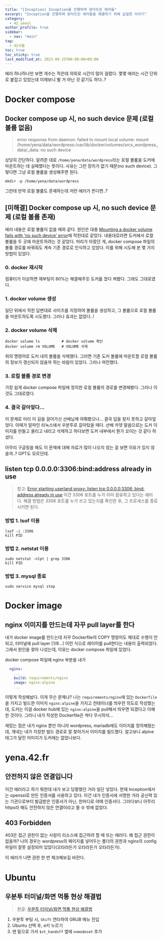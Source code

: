 ```yaml
---
title: "[Inception] Inception을 진행하며 맞닥뜨린 에러들"
excerpt: "Inception을 진행하며 맞닥뜨린 에러들을 해결하기 위해 삽질한 이야기"
category: 
  - 42_seoul
author_profile: true
sidebar:
  - nav: "main" 
tag:
  - 42서울
toc: true
toc_sticky: true
last_modified_at: 2023-09-25T00:00:00+09:00
---
```


에러 하나하나만 보면 개수는 적은데 의외로 시간이 많이 걸렸다. 몇몇 에러는 시간 단위로 붙잡고 있었는데 이제보니 별 거 아닌 것 같기도 하다..?

# Docker compose
## Docker compose up 시, no such device 문제 (로컬 볼륨 없음)
> error response from daemon: failed to mount local volume: mount /home/yena/data/wordpress:/var/lib/docker/volumes/srcs_wordpress_data/_data: no such device

상당히 간단하다. 알려준 대로 `/home/yena/data/wordpress`라는 로컬 볼륨을 도커에 마운트하는 데 실패했다는 뜻이다. 사유는 그런 장치가 없기 때문(no such device). 그렇다면 그냥 로컬 볼륨을 생성해주면 된다.

```
mkdir -p /home/yena/data/wordpress
```

그런데 만약 로컬 볼륨도 존재하는데 저런 에러가 뜬다면..?

## [미해결] Docker compose up 시, no such device 문제 (로컬 볼륨 존재)
에러 내용은 로컬 볼륨이 없을 때와 같다. 원인은 대충 [Mounting a docker volume fails with 'no such device' error](https://serverfault.com/questions/1127151/mounting-a-docker-volume-fails-with-the-no-such-device-error)에 적힌대로 같았다. 내용대로라면 도커에서 로컬 볼륨을 두 곳에 마운트하려는 것 같았다. 머리가 아팠던 게, docker compose 파일의 볼륨 경로를 바꿔줘도 계속 기존 경로로 인식하고 있었다. 이를 위해 시도해 본 몇 가지 방법이 있었다.

### 0. docker 재시작
컴퓨터가 이상하면 재부팅이 80%는 해결해주듯 도커를 껐다 켜봤다. 그래도 그대로였다.

### 1. docker volume 생성
일단 위에서 적힌 답변대로 사이즈를 지정하여 볼륨을 생성하고, 그 볼륨으로 로컬 볼륨을 마운트하도록 시도했다. 그러나 효과는 없었다..!

### 2. docker volume 삭제
```
docker volume ls          # docker volume 확인
docker volume rm VOLUME   # VOLUME 삭제
```
위의 명령어로 도커 내의 볼륨을 삭제했다. 그러면 기존 도커 볼륨에 마운트할 로컬 볼륨의 정보가 갱신되지 않을까 하는 바람이 있었다. 그러나 여전했다.

### 3. 로컬 볼륨 경로 변경
가장 쉽게 docker compose 파일에 정의한 로컬 볼륨의 경로를 변경해봤다. 그러나 이것도 그대로였다.

### 4. 결국 갈아엎다...
이 문제로 미리 이 길을 걸어가신 선배님께 여쭤봤으나... 결국 답을 찾지 못하고 갈아엎었다. 이때가 알파인 리눅스에서 우분투로 갈아탔을 때다. 선배 카뎃 말씀으로는 도커 이미지를 만들고 올리고 내리고 삭제하고 하다보면 도커 내부에서 뭔가 꼬이는 것 같다 하셨다.  

아무리 구글링을 해도 이 문제에 대해 자료가 많이 나오지 않는 걸 보면 이유가 있지 않을까..? GPT도 모르던데.

## listen tcp 0.0.0.0:3306:bind:address already in use
> 참고: [Error starting userland proxy: listen tcp 0.0.0.0:3306: bind: address already in use](https://stackoverflow.com/questions/37896369/error-starting-userland-proxy-listen-tcp-0-0-0-03306-bind-address-already-in)
이건 3306 포트를 누가 이미 점유하고 있다는 에러다. 해결 방법은 3306 포트를 누가 쓰고 있는지를 확인한 후, 그 프로세스를 종료시키면 된다.

### 방법 1. lsof 이용
```
lsof -i :3306
kill PID
```

### 방법 2. netstat 이용
```
sudo netstat -nlpt | grep 3306
kill PID
```

### 방법 3. mysql 종료
```
sudo service mysql stop
```

# Docker image
## nginx 이미지를 만드는데 자꾸 pull layer를 한다
내가 docker image를 만드는데 자꾸 Dockerfile의 COPY 명령어도 제대로 수행이 안 되고, 터미널에 pull layer [1/8...] 이런 식으로 레이어를 pull한다는 내용이 출력되었다. 그래서 원인을 찾아 나섰는데, 이유는 docker compose 파일에 있었다.

docker compose 파일에 nginx 부분을 내가

```yml
  nginx:
    ...
    build: requirements/nginx
    image: nginx:alpine
    ...
```

이렇게 작성해놨다. 이게 무슨 문제냐? 나는 `requirements/nginx`에 있는 `Dockerfile`을 가지고 빌드한 이미지 `nginx:alpine`을 가지고 컨테이너를 띄우란 의도로 작성했는데, 도커는 이걸 docker hub에 있는 `nginx:alpine`을 pull해서 띄우면 되겠다고 이해한 것이다. 그러니 내가 작성한 Dockerfile은 싹다 무시하지...

재밌는 점은 내가 nginx 뿐만 아니라 wordpress, mariadb에도 이미지를 정의해뒀는데, 걔네는 내가 지정한 빌드 경로로 잘 찾아가서 이미지를 빌드했다. 알고보니 alpine 태그가 달린 이미지가 도커에는 없었나보다.

# yena.42.fr
## 안전하지 않은 연결입니다
이건 에러라고 하기 뭐한데 내가 보고 당황했던 거라 일단 넣었다. 현재 Inception에서는 openssl로 만든 인증서를 사용하고 있다. 이건 내가 인증서에 서명한 거라 공신력 있는 기관으로부터 발급받은 인증서가 아닌, 한마디로 야매 인증서다. 그러다보니 아무리 https라 해도 안전하지 않은 연결이라고 뜰 수 밖에 없었다.

## 403 Forbidden
403은 접근 권한이 없는 사람이 리소스에 접근하려 할 때 뜨는 에러다. 왜 접근 권한이 없을까? 나의 경우는 wordpress의 페이지를 넣어두는 폴더의 권한과 nginx의 config 파일이 잘못 설정되어 있었다(오타라든가 오타라든가 오타라든가).

이 에러가 나면 권한 한 번 체크해보길 바란다.

# Ubuntu
## 우분투 터미널/화면 먹통 현상 해결법
> 원글: [우분투 터미널/화면 먹통 현상 해결법](https://inpa.tistory.com/entry/LINUX-%F0%9F%93%9A-%EC%9A%B0%EB%B6%84%ED%88%AC-%ED%84%B0%EB%AF%B8%EB%84%90%ED%99%94%EB%A9%B4-%EB%A8%B9%ED%86%B5-%ED%98%84%EC%83%81-%ED%95%B4%EA%B2%B0-%EC%A0%95%EB%A6%AC)

1. 우분투 부팅 시, `Shift` 연타하여 GRUB 메뉴 진입
2. Ubuntu 선택 후, e키 누르기
3. 맨 밑으로 가서 `$vt_handoff` 옆에 `nomodeset` 추가
